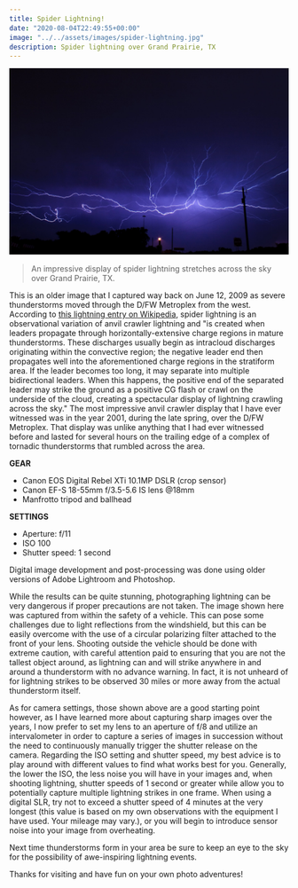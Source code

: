 ```yaml
---
title: Spider Lightning!
date: "2020-08-04T22:49:55+00:00"
image: "../../assets/images/spider-lightning.jpg"
description: Spider lightning over Grand Prairie, TX
---
```


![Spider lightning](../../assets/images/spider-lightning.jpg)
> An impressive display of spider lightning stretches across the sky over Grand Prairie, TX.

This is an older image that I captured way back on June 12, 2009 as severe thunderstorms moved through the D/FW Metroplex from the west. According to [this lightning entry on Wikipedia](https://en.wikipedia.org/wiki/Lightning), spider lightning is an observational variation of anvil crawler lightning and "is created when leaders propagate through horizontally-extensive charge regions in mature thunderstorms. These discharges usually begin as intracloud discharges originating within the convective region; the negative leader end then propagates well into the aforementioned charge regions in the stratiform area. If the leader becomes too long, it may separate into multiple bidirectional leaders. When this happens, the positive end of the separated leader may strike the ground as a positive CG flash or crawl on the underside of the cloud, creating a spectacular display of lightning crawling across the sky." The most impressive anvil crawler display that I have ever witnessed was in the year 2001, during the late spring, over the D/FW Metroplex. That display was unlike anything that I had ever witnessed before and lasted for several hours on the trailing edge of a complex of tornadic thunderstorms that rumbled across the area.

**GEAR**
- Canon EOS Digital Rebel XTi 10.1MP DSLR (crop sensor)
- Canon EF-S 18-55mm f/3.5-5.6 IS lens @18mm
- Manfrotto tripod and ballhead

**SETTINGS**
- Aperture: f/11
- ISO 100
- Shutter speed: 1 second

Digital image development and post-processing was done using older versions of Adobe Lightroom and Photoshop.

While the results can be quite stunning, photographing lightning can be very dangerous if proper precautions are not taken. The image shown here was captured from within the safety of a vehicle. This can pose some challenges due to light reflections from the windshield, but this can be easily overcome with the use of a circular polarizing filter attached to the front of your lens. Shooting outside the vehicle should be done with extreme caution, with careful attention paid to ensuring that you are not the tallest object around, as lightning can and will strike anywhere in and around a thunderstorm with no advance warning. In fact, it is not unheard of for lightning strikes to be observed 30 miles or more away from the actual thunderstorm itself.

As for camera settings, those shown above are a good starting point however, as I have learned more about capturing sharp images over the years, I now prefer to set my lens to an aperture of f/8 and utilize an intervalometer in order to capture a series of images in succession without the need to continuously manually trigger the shutter release on the camera. Regarding the ISO setting and shutter speed, my best advice is to play around with different values to find what works best for you. Generally, the lower the ISO, the less noise you will have in your images and, when shooting lightning, shutter speeds of 1 second or greater while allow you to potentially capture multiple lightning strikes in one frame. When using a digital SLR, try not to exceed a shutter speed of 4 minutes at the very longest (this value is based on my own observations with the equipment I have used. Your mileage may vary.), or you will begin to introduce sensor noise into your image from overheating.

Next time thunderstorms form in your area be sure to keep an eye to the sky for the possibility of awe-inspiring lightning events.

Thanks for visiting and have fun on your own photo adventures!